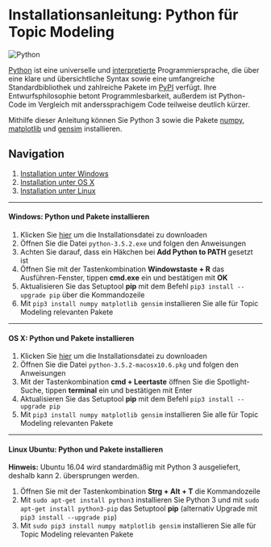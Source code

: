 # Installationsanleitung: Python für Topic Modeling
![Python](https://upload.wikimedia.org/wikipedia/commons/f/f8/Python_logo_and_wordmark.svg)

[Python](https://www.python.org) ist eine universelle und [interpretierte](https://de.wikipedia.org/wiki/Interpreter) Programmiersprache, die über eine klare und übersichtliche Syntax sowie eine umfangreiche Standardbibliothek und zahlreiche Pakete im [PyPI](https://pypi.python.org/pypi) verfügt. Ihre Entwurfsphilosophie betont Programmlesbarkeit, außerdem ist Python-Code im Vergleich mit anderssprachigem Code teilweise deutlich kürzer.

Mithilfe dieser Anleitung können Sie Python 3 sowie die Pakete [numpy](http://www.numpy.org), [matplotlib](http://matplotlib.org) und [gensim](https://radimrehurek.com/gensim/) installieren.

## Navigation
1. [Installation unter Windows](#windows-python-und-pakete-installieren)
2. [Installation unter OS X](#os-x-python-und-pakete-installieren)
3. [Installation unter Linux](#linux-ubuntu-python-und-pakete-installieren)

***

#### Windows: Python und Pakete installieren
1. Klicken Sie [hier](https://www.python.org/ftp/python/3.5.2/python-3.5.2-amd64.exe) um die Installationsdatei zu downloaden
2. Öffnen Sie die Datei `python-3.5.2.exe` und folgen den Anweisungen
3. Achten Sie darauf, dass ein Häkchen bei **Add Python to PATH** gesetzt ist  
4. Öffnen Sie mit der Tastenkombination **Windowstaste + R** das Ausführen-Fenster, tippen **cmd.exe** ein und bestätigen mit **OK**
5. Aktualisieren Sie das Setuptool **pip** mit dem Befehl `pip3 install --upgrade pip` über die Kommandozeile
6. Mit `pip3 install numpy matplotlib gensim` installieren Sie alle für Topic Modeling relevanten Pakete

***

#### OS X: Python und Pakete installieren
1. Klicken Sie [hier](https://www.python.org/ftp/python/3.5.2/python-3.5.2-macosx10.6.pkg) um die Installationsdatei zu downloaden
2. Öffnen Sie die Datei `python-3.5.2-macosx10.6.pkg` und folgen den Anweisungen
3. Mit der Tastenkombination **cmd + Leertaste** öffnen Sie die Spotlight-Suche, tippen **terminal** ein und bestätigen mit Enter
4. Aktualisieren Sie das Setuptool **pip** mit dem Befehl `pip3 install --upgrade pip`
4. Mit `pip3 install numpy matplotlib gensim` installieren Sie alle für Topic Modeling relevanten Pakete

***

#### Linux Ubuntu: Python und Pakete installieren
**Hinweis:** Ubuntu 16.04 wird standardmäßig mit Python 3 ausgeliefert, deshalb kann 2. übersprungen werden.

1. Öffnen Sie mit der Tastenkombination **Strg + Alt + T** die Kommandozeile
2. Mit `sudo apt-get install python3` installieren Sie Python 3 und mit `sudo apt-get install python3-pip` das Setuptool **pip** (alternativ Upgrade mit `pip3 install --upgrade pip`)
4. Mit `sudo pip3 install numpy matplotlib gensim` installieren Sie alle für Topic Modeling relevanten Pakete
